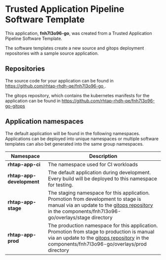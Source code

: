 # Trusted Application Pipeline Software Template

This application, **fnh7l3o96-go**, was created from a Trusted Application Pipeline Software Template.

The software templates create a new source and gitops deployment repositories with a sample source application. 

## Repositories

The source code for your application can be found in [https://github.com/rhtap-rhdh-qe/fnh7l3o96-go ](https://github.com/rhtap-rhdh-qe/fnh7l3o96-go ).
 
The gitops repository, which contains the kubernetes manifests for the application can be found in 
[https://github.com/rhtap-rhdh-qe/fnh7l3o96-go-gitops ](https://github.com/rhtap-rhdh-qe/fnh7l3o96-go-gitops ) 

## Application namespaces 

The default application will be found in the following namespaces. Applications can be deployed into unique namespaces or multiple software templates can also bet generated into the same group namespaces.  

|  Namespace   |  Description   |  
| -------- | -------- |
| **rhtap-app-ci** | The namespace used for CI workloads |
| **rhtap-app-development** | The default application during development. Every build will be deployed to this namespace for testing. |
| **rhtap-app-stage** | The staging namespace for this application. Promotion from development to stage is manual via an update to the [gitops repository](https://github.com/rhtap-rhdh-qe/fnh7l3o96-go-gitops ) in the components/fnh7l3o96-go/overlays/stage directory |
| **rhtap-app-prod** | The production namespace for this application. Promotion from stage to production is manual via an update to the [gitops repository](https://github.com/rhtap-rhdh-qe/fnh7l3o96-go-gitops ) in the components/fnh7l3o96-go/overlays/prod directory |
